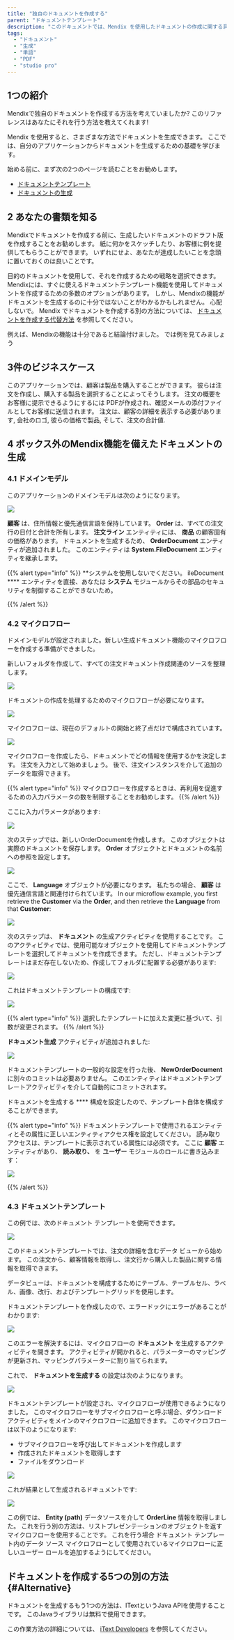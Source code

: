 ```yaml
---
title: "独自のドキュメントを作成する"
parent: "ドキュメントテンプレート"
description: "このドキュメントでは、Mendix を使用したドキュメントの作成に関する洞察を提供します。"
tags:
  - "ドキュメント"
  - "生成"
  - "単語"
  - "PDF"
  - "studio pro"
---
```


## 1つの紹介

Mendixで独自のドキュメントを作成する方法を考えていましたか? このリファレンスはあなたにそれを行う方法を教えてくれます!

Mendix を使用すると、さまざまな方法でドキュメントを生成できます。 ここでは、自分のアプリケーションからドキュメントを生成するための基礎を学びます。

始める前に、まず次の2つのページを読むことをお勧めします。

* [ドキュメントテンプレート](ドキュメントテンプレート)
* [ドキュメントの生成](generate-document)

## 2 あなたの書類を知る

Mendixでドキュメントを作成する前に、生成したいドキュメントのドラフト版を作成することをお勧めします。 紙に何かをスケッチしたり、お客様に例を提供してもらうことができます。 いずれにせよ、あなたが達成したいことを念頭に置いておくのは良いことです。

目的のドキュメントを使用して、それを作成するための戦略を選択できます。 Mendixには、すぐに使えるドキュメントテンプレート機能を使用してドキュメントを作成するための多数のオプションがあります。 しかし、Mendixの機能がドキュメントを生成するのに十分ではないことがわかるかもしれません。 心配しないで。 Mendix でドキュメントを作成する別の方法については、 [ドキュメントを作成する代替方法](#Alternative) を参照してください。

例えば、Mendixの機能は十分であると結論付けました。 では例を見てみましょう

## 3件のビジネスケース

このアプリケーションでは、顧客は製品を購入することができます。 彼らは注文を作成し、購入する製品を選択することによってそうします。 注文の概要をお客様に提示できるようにするには PDFが作成され、確認メールの添付ファイルとしてお客様に送信されます。 注文は、顧客の詳細を表示する必要があります, 会社のロゴ, 彼らの価格で製品, そして、注文の合計値.

## 4 ボックス外のMendix機能を備えたドキュメントの生成

### 4.1 ドメインモデル

このアプリケーションのドメインモデルは次のようになります。

![](attachments/core/2018-02-28_16-37-25.png)

**顧客** は、住所情報と優先通信言語を保持しています。 **Order** は、すべての注文行の日付と合計を所有します。 **注文ライン** エンティティには、 **商品** の顧客固有の価格があります。 ドキュメントを生成するため、 **OrderDocument** エンティティが追加されました。 このエンティティは **System.FileDocument** エンティティを継承します。

{{% alert type="info" %}}
**システムを使用しないでください。 ileDocument **** エンティティを直接、あなたは **システム** モジュールからその部品のセキュリティを制御することができないため。 </p>
{{% /alert %}}

### 4.2 マイクロフロー

ドメインモデルが設定されました。新しい生成ドキュメント機能のマイクロフローを作成する準備ができました。

新しいフォルダを作成して、すべての注文ドキュメント作成関連のソースを整理します。

![](attachments/core/2018-02-28_17-02-05.png)

ドキュメントの作成を処理するためのマイクロフローが必要になります。

![](attachments/core/2018-02-28_17-04-03.png)

マイクロフローは、現在のデフォルトの開始と終了点だけで構成されています。

![](attachments/core/2018-02-28_16-30-18.png)

マイクロフローを作成したら、ドキュメントでどの情報を使用するかを決定します。 注文を入力として始めましょう。 後で、注文インスタンスを介して追加のデータを取得できます。

{{% alert type="info" %}}
マイクロフローを作成するときは、再利用を促進するための入力パラメータの数を制限することをお勧めします。
{{% /alert %}}

ここに入力パラメータがあります:

![](attachments/core/2018-02-28_16-32-33.png)

次のステップでは、新しいOrderDocumentを作成します。 このオブジェクトは実際のドキュメントを保存します。 **Order** オブジェクトとドキュメントの名前への参照を設定します。

![](attachments/core/2018-02-28_16-52-43.png)

ここで、 **Language** オブジェクトが必要になります。 私たちの場合、 **顧客** は優先通信言語と関連付けられています。 In our microflow example, you first retrieve the **Customer** via the **Order**, and then retrieve the **Language** from that **Customer**:

![](attachments/core/2018-02-28_16-58-54.png)

次のステップは、 **ドキュメント** の生成アクティビティを使用することです。 このアクティビティでは、使用可能なオブジェクトを使用してドキュメントテンプレートを選択してドキュメントを作成できます。 ただし、ドキュメントテンプレートはまだ存在しないため、作成してフォルダに配置する必要があります:

![](attachments/core/2018-02-28_17-06-53.png)

これはドキュメントテンプレートの構成です:

![](attachments/core/2018-03-01_13-03-55.png)

{{% alert type="info" %}}
選択したテンプレートに加えた変更に基づいて、引数が変更されます。
{{% /alert %}}

**ドキュメント生成** アクティビティが追加されました:

![](attachments/core/2018-03-01_13-06-33.png)

ドキュメントテンプレートの一般的な設定を行った後、 **NewOrderDocument** に別々のコミットは必要ありません。 このエンティティはドキュメントテンプレートアクティビティを介して自動的にコミットされます。

ドキュメントを生成する **** 構成を設定したので、テンプレート自体を構成することができます。

{{% alert type="info" %}}
ドキュメントテンプレートで使用されるエンティティとその属性に正しいエンティティアクセス権を設定してください。 読み取りアクセスは、テンプレートに表示されている属性には必須です。 ここに **顧客** エンティティがあり、 **読み取り、** を **ユーザー** モジュールのロールに書き込みます：

![](attachments/core/2018-03-01_13-12-28.png)

{{% /alert %}}

### 4.3 ドキュメントテンプレート

この例では、次のドキュメント テンプレートを使用できます。

![](attachments/core/2018-03-01_14-05-07.png)

このドキュメントテンプレートでは、注文の詳細を含むデータ ビューから始めます。 この注文から、顧客情報を取得し、注文行から購入した製品に関する情報を取得できます。

データビューは、ドキュメントを構成するためにテーブル、テーブルセル、ラベル、画像、改行、およびテンプレートグリッドを使用します。

ドキュメントテンプレートを作成したので、エラードックにエラーがあることがわかります:

![](attachments/core/2018-03-01_14-08-48.png)

このエラーを解決するには、マイクロフローの **ドキュメント** を生成するアクティビティを開きます。 アクティビティが開かれると、パラメーターのマッピングが更新され、マッピングパラメーターに割り当てられます。

これで、 **ドキュメントを生成する** の設定は次のようになります。

![](attachments/core/2018-03-01_14-12-03.png)

ドキュメントテンプレートが設定され、マイクロフローが使用できるようになりました。 このマイクロフローをサブマイクロフローと呼ぶ場合、ダウンロードアクティビティをメインのマイクロフローに追加できます。 このマイクロフローは以下のようになります:

* サブマイクロフローを呼び出してドキュメントを作成します
* 作成されたドキュメントを取得します
* ファイルをダウンロード

![](attachments/core/2018-03-01_14-21-38.png)

これが結果として生成されるドキュメントです:

![](attachments/how-to-create-your-own-documents/15_Result.png)

この例では、 **Entity (path)** データソースを介して **OrderLine** 情報を取得しました。 これを行う別の方法は、リストプレゼンテーションのオブジェクトを返すマイクロフローを使用することです。 これを行う場合 ドキュメント テンプレート内のデータ ソース マイクロフローとして使用されているマイクロフローに正しいユーザー ロールを追加するようにしてください。

## ドキュメントを作成する5つの別の方法 {#Alternative}

ドキュメントを生成するもう1つの方法は、ITextというJava APIを使用することです。 このJavaライブラリは無料で使用できます。

この作業方法の詳細については、 [iText Developers](http://developers.itextpdf.com/developers-home) を参照してください。
